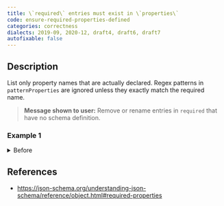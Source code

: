 ```yaml
---
title: \`required\` entries must exist in \`properties\`
code: ensure-required-properties-defined
categories: correctness
dialects: 2019-09, 2020-12, draft4, draft6, draft7
autofixable: false
---
```


## Description
List only property names that are actually declared. Regex patterns in `patternProperties` are ignored unless they exactly match the required name.

> **Message shown to user:**
> Remove or rename entries in `required` that have no schema definition.

### Example 1
<details><summary>Before</summary>
```json
{
  "$schema": "https://json-schema.org/draft/2020-12/schema",
  "type": "object",
  "required": [
    "name",
    "age"
  ],
  "properties": {
    "name": {
      "type": "string"
    }
  }
}
```
</details>

## References
* <https://json-schema.org/understanding-json-schema/reference/object.html#required-properties>
